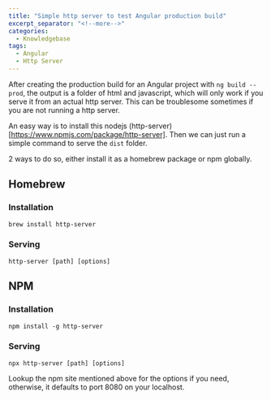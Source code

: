```yaml
---
title: "Simple http server to test Angular production build"
excerpt_separator: "<!--more-->"
categories:
  - Knowledgebase
tags:
  - Angular
  - Http Server
---
```


After creating the production build for an Angular project with `ng build --prod`, the output is a folder of html and javascript, which will only work if you serve it from an actual http server. This can be troublesome sometimes if you are not running a http server. 

An easy way is to install this nodejs (http-server)[https://www.npmjs.com/package/http-server]. Then we can just run a simple command to serve the `dist` folder.

2 ways to do so, either install it as a homebrew package or npm globally.

## Homebrew

### Installation

```
brew install http-server
```

### Serving

```
http-server [path] [options]
```

## NPM

### Installation

```
npm install -g http-server
```

### Serving

```
npx http-server [path] [options]
```

Lookup the npm site mentioned above for the options if you need, otherwise, it defaults to port 8080 on your localhost. 
